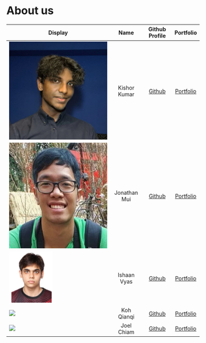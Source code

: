 # About us

Display | Name | Github Profile | Portfolio 
--------|:----:|:--------------:|:---------:
![](images/KishorPic.jpg) | Kishor Kumar | [Github](https://github.com/KishorKumar11) | [Portfolio](team/kishorkumar11.md)
![](images/JonPic.jpg) | Jonathan Mui | [Github](https://github.com/jonathanmui4) | [Portfolio](team/jonathanmui4.md)
![](images/IshaanPic.png) | Ishaan Vyas | [Github](https://github.com/IshaaanVyas) | [Portfolio](team/ishaaanvyas.md)
![](https://via.placeholder.com/100.png?text=Photo) | Koh Qianqi | [Github](https://github.com/) | [Portfolio](team/qqkoh.md)
![](https://via.placeholder.com/100.png?text=Photo) | Joel Chiam | [Github](https://github.com/) | [Portfolio](team/jmattchiam.md)
